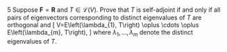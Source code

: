 5 Suppose $\mathbf{F}=\mathbf{R}$ and $T \in \mathcal{L}(V)$. Prove that $T$ is self-adjoint if and only if all pairs of eigenvectors corresponding to distinct eigenvalues of $T$ are orthogonal and
\[
V=E\left(\lambda_{1}, T\right) \oplus \cdots \oplus E\left(\lambda_{m}, T\right),
\]
where $\lambda_{1}, \ldots, \lambda_{m}$ denote the distinct eigenvalues of $T$.
